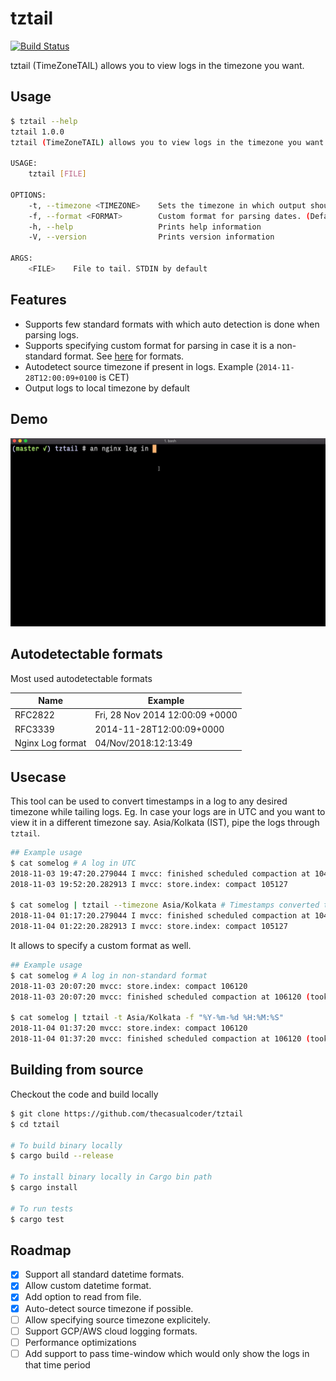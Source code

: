 # tztail

[![Build Status](https://travis-ci.org/thecasualcoder/tztail.svg?branch=master)](https://travis-ci.org/thecasualcoder/tztail)

tztail (TimeZoneTAIL) allows you to view logs in the timezone you want.

## Usage

```bash
$ tztail --help
tztail 1.0.0
tztail (TimeZoneTAIL) allows you to view logs in the timezone you want

USAGE:
    tztail [FILE]

OPTIONS:
    -t, --timezone <TIMEZONE>    Sets the timezone in which output should be printed. (Default: local timezone)
    -f, --format <FORMAT>        Custom format for parsing dates. (Default: autodetected patterns)
    -h, --help                   Prints help information
    -V, --version                Prints version information

ARGS:
    <FILE>    File to tail. STDIN by default
```

## Features

- Supports few standard formats with which auto detection is done when parsing logs.
- Supports specifying custom format for parsing in case it is a non-standard format. See [here](https://docs.rs/chrono/0.4.6/chrono/format/strftime/index.html#specifiers) for formats.
- Autodetect source timezone if present in logs. Example (`2014-11-28T12:00:09+0100` is CET)
- Output logs to local timezone by default

## Demo

![demo](/demo/tztail.gif)

## Autodetectable formats

Most used autodetectable formats

| Name                  | Example                         |
| --------------------- | ------------------------------- |
| RFC2822               | Fri, 28 Nov 2014 12:00:09 +0000 |
| RFC3339               | 2014-11-28T12:00:09+0000        |
| Nginx Log format      | 04/Nov/2018:12:13:49            |

## Usecase

This tool can be used to convert timestamps in a log to any desired timezone while tailing logs. Eg. In case your logs are in UTC and you want to view it in a different timezone say. Asia/Kolkata (IST), pipe the logs through `tztail`.

```bash
## Example usage
$ cat somelog # A log in UTC
2018-11-03 19:47:20.279044 I mvcc: finished scheduled compaction at 104794 (took 748.443µs)
2018-11-03 19:52:20.282913 I mvcc: store.index: compact 105127

$ cat somelog | tztail --timezone Asia/Kolkata # Timestamps converted to IST
2018-11-04 01:17:20.279044 I mvcc: finished scheduled compaction at 104794 (took 748.443µs)
2018-11-04 01:22:20.282913 I mvcc: store.index: compact 105127
```

It allows to specify a custom format as well.

```bash
## Example usage
$ cat somelog # A log in non-standard format
2018-11-03 20:07:20 mvcc: store.index: compact 106120
2018-11-03 20:07:20 mvcc: finished scheduled compaction at 106120 (took 933.25µs)

$ cat somelog | tztail -t Asia/Kolkata -f "%Y-%m-%d %H:%M:%S"
2018-11-04 01:37:20 mvcc: store.index: compact 106120
2018-11-04 01:37:20 mvcc: finished scheduled compaction at 106120 (took 933.25µs)
```


## Building from source

Checkout the code and build locally

```bash
$ git clone https://github.com/thecasualcoder/tztail
$ cd tztail

# To build binary locally
$ cargo build --release

# To install binary locally in Cargo bin path
$ cargo install

# To run tests
$ cargo test
```

## Roadmap

* [x] Support all standard datetime formats.
* [x] Allow custom datetime format.
* [x] Add option to read from file.
* [x] Auto-detect source timezone if possible.
* [ ] Allow specifying source timezone explicitely.
* [ ] Support GCP/AWS cloud logging formats.
* [ ] Performance optimizations
* [ ] Add support to pass time-window which would only show the logs in that time period